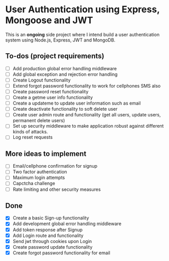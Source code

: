 # User Authentication using Express, Mongoose and JWT

This is an **ongoing** side project where I intend build a user authentication system using Node.js, Express, JWT and MongoDB.

## To-dos (project requirements)

- [ ] Add production global error handling middleware
- [ ] Add global exception and rejection error handling
- [ ] Create Logout functionality
- [ ] Extend forgot password functionality to work for cellphones SMS also
- [ ] Create password reset functionality
- [ ] Create a getme user info functionality
- [ ] Create a updateme to update user information such as email
- [ ] Create deactivate functionality to soft delete user
- [ ] Create user admin route and functionality (get all users, update users, permanent delete users)
- [ ] Set up security middleware to make application robust against different kinds of attacks.
- [ ] Log reset requests

## More ideas to implement

- [ ] Email/cellphone confirmation for signup
- [ ] Two factor authentication
- [ ] Maximum login attempts
- [ ] Capctcha challenge
- [ ] Rate limiting and other security measures

## Done

- [x] Create a basic Sign-up functionality
- [x] Add development global error handling middleware
- [x] Add token response after Signup
- [x] Add Login route and functionality
- [x] Send jwt through cookies upon Login
- [x] Create password update functionality
- [x] Create forgot password functionality for email
